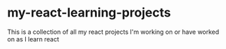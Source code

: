 # my-react-learning-projects
This is a collection of all my react projects I'm working on or have worked on as I learn react
